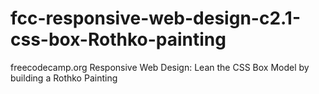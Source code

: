 # fcc-responsive-web-design-c2.1-css-box-Rothko-painting
freecodecamp.org Responsive Web Design: Lean the CSS Box Model by building a Rothko Painting

